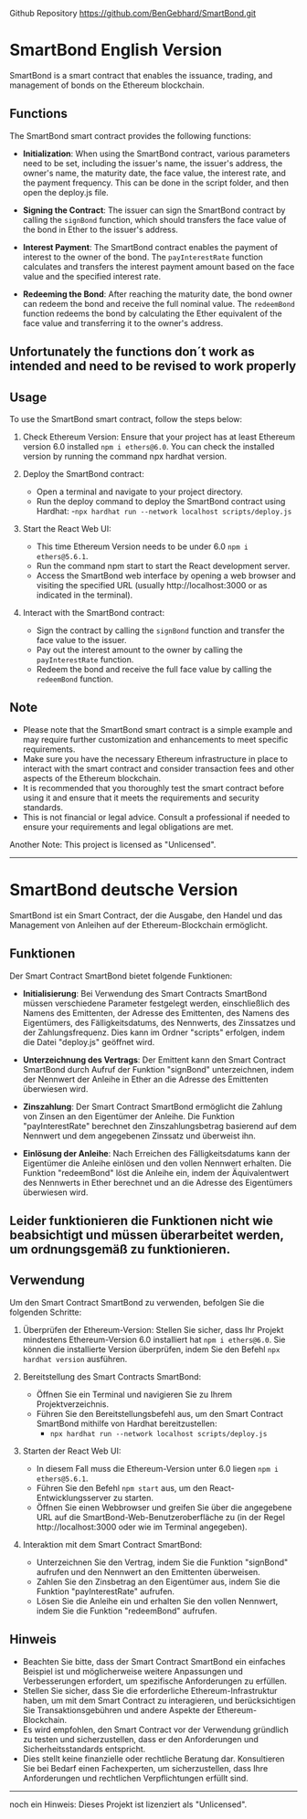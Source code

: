 Github Repository https://github.com/BenGebhard/SmartBond.git

# SmartBond English Version

SmartBond is a smart contract that enables the issuance, trading, and management of bonds on the Ethereum blockchain.

## Functions

The SmartBond smart contract provides the following functions:

- **Initialization**: When using the SmartBond contract, various parameters need to be set, including the issuer's name, the issuer's address, the owner's name, the maturity date, the face value, the interest rate, and the payment frequency. This can be done in the script folder, and then open the deploy.js file.

- **Signing the Contract**: The issuer can sign the SmartBond contract by calling the `signBond` function, which should transfers the face value of the bond in Ether to the issuer's address.

- **Interest Payment**: The SmartBond contract enables the payment of interest to the owner of the bond. The `payInterestRate` function calculates and transfers the interest payment amount based on the face value and the specified interest rate.

- **Redeeming the Bond**: After reaching the maturity date, the bond owner can redeem the bond and receive the full nominal value. The `redeemBond` function redeems the bond by calculating the Ether equivalent of the face value and transferring it to the owner's address.

## Unfortunately the functions don´t work as intended and need to be revised to work properly

## Usage

To use the SmartBond smart contract, follow the steps below:

1. Check Ethereum Version: Ensure that your project has at least Ethereum version 6.0 installed `npm i ethers@6.0`. You can check the installed version by running the command npx hardhat version.

2. Deploy the SmartBond contract:

   - Open a terminal and navigate to your project directory.
   - Run the deploy command to deploy the SmartBond contract using Hardhat: -`npx hardhat run --network localhost scripts/deploy.js`

3. Start the React Web UI:

   - This time Ethereum Version needs to be under 6.0 `npm i ethers@5.6.1`.
   - Run the command npm start to start the React development server.
   - Access the SmartBond web interface by opening a web browser and visiting the specified URL (usually http://localhost:3000 or as indicated in the terminal).

4. Interact with the SmartBond contract:
   - Sign the contract by calling the `signBond` function and transfer the face value to the issuer.
   - Pay out the interest amount to the owner by calling the `payInterestRate` function.
   - Redeem the bond and receive the full face value by calling the `redeemBond` function.

## Note

- Please note that the SmartBond smart contract is a simple example and may require further customization and enhancements to meet specific requirements.
- Make sure you have the necessary Ethereum infrastructure in place to interact with the smart contract and consider transaction fees and other aspects of the Ethereum blockchain.
- It is recommended that you thoroughly test the smart contract before using it and ensure that it meets the requirements and security standards.
- This is not financial or legal advice. Consult a professional if needed to ensure your requirements and legal obligations are met.

Another Note: This project is licensed as "Unlicensed".

---

# SmartBond deutsche Version

SmartBond ist ein Smart Contract, der die Ausgabe, den Handel und das Management von Anleihen auf der Ethereum-Blockchain ermöglicht.

## Funktionen

Der Smart Contract SmartBond bietet folgende Funktionen:

- **Initialisierung**: Bei Verwendung des Smart Contracts SmartBond müssen verschiedene Parameter festgelegt werden, einschließlich des Namens des Emittenten, der Adresse des Emittenten, des Namens des Eigentümers, des Fälligkeitsdatums, des Nennwerts, des Zinssatzes und der Zahlungsfrequenz. Dies kann im Ordner "scripts" erfolgen, indem die Datei "deploy.js" geöffnet wird.

- **Unterzeichnung des Vertrags**: Der Emittent kann den Smart Contract SmartBond durch Aufruf der Funktion "signBond" unterzeichnen, indem der Nennwert der Anleihe in Ether an die Adresse des Emittenten überwiesen wird.

- **Zinszahlung**: Der Smart Contract SmartBond ermöglicht die Zahlung von Zinsen an den Eigentümer der Anleihe. Die Funktion "payInterestRate" berechnet den Zinszahlungsbetrag basierend auf dem Nennwert und dem angegebenen Zinssatz und überweist ihn.

- **Einlösung der Anleihe**: Nach Erreichen des Fälligkeitsdatums kann der Eigentümer die Anleihe einlösen und den vollen Nennwert erhalten. Die Funktion "redeemBond" löst die Anleihe ein, indem der Äquivalentwert des Nennwerts in Ether berechnet und an die Adresse des Eigentümers überwiesen wird.

## Leider funktionieren die Funktionen nicht wie beabsichtigt und müssen überarbeitet werden, um ordnungsgemäß zu funktionieren.

## Verwendung

Um den Smart Contract SmartBond zu verwenden, befolgen Sie die folgenden Schritte:

1. Überprüfen der Ethereum-Version: Stellen Sie sicher, dass Ihr Projekt mindestens Ethereum-Version 6.0 installiert hat `npm i ethers@6.0`. Sie können die installierte Version überprüfen, indem Sie den Befehl `npx hardhat version` ausführen.

2. Bereitstellung des Smart Contracts SmartBond:

   - Öffnen Sie ein Terminal und navigieren Sie zu Ihrem Projektverzeichnis.
   - Führen Sie den Bereitstellungsbefehl aus, um den Smart Contract SmartBond mithilfe von Hardhat bereitzustellen:
     - `npx hardhat run --network localhost scripts/deploy.js`

3. Starten der React Web UI:

   - In diesem Fall muss die Ethereum-Version unter 6.0 liegen `npm i ethers@5.6.1`.
   - Führen Sie den Befehl `npm start` aus, um den React-Entwicklungsserver zu starten.
   - Öffnen Sie einen Webbrowser und greifen Sie über die angegebene URL auf die SmartBond-Web-Benutzeroberfläche zu (in der Regel http://localhost:3000 oder wie im Terminal angegeben).

4. Interaktion mit dem Smart Contract SmartBond:
   - Unterzeichnen Sie den Vertrag, indem Sie die Funktion "signBond" aufrufen und den Nennwert an den Emittenten überweisen.
   - Zahlen Sie den Zinsbetrag an den Eigentümer aus, indem Sie die Funktion "payInterestRate" aufrufen.
   - Lösen Sie die Anleihe ein und erhalten Sie den vollen Nennwert, indem Sie die Funktion "redeemBond" aufrufen.

## Hinweis

- Beachten Sie bitte, dass der Smart Contract SmartBond ein einfaches Beispiel ist und möglicherweise weitere Anpassungen und Verbesserungen erfordert, um spezifische Anforderungen zu erfüllen.
- Stellen Sie sicher, dass Sie die erforderliche Ethereum-Infrastruktur haben, um mit dem Smart Contract zu interagieren, und berücksichtigen Sie Transaktionsgebühren und andere Aspekte der Ethereum-Blockchain.
- Es wird empfohlen, den Smart Contract vor der Verwendung gründlich zu testen und sicherzustellen, dass er den Anforderungen und Sicherheitsstandards entspricht.
- Dies stellt keine finanzielle oder rechtliche Beratung dar. Konsultieren Sie bei Bedarf einen Fachexperten, um sicherzustellen, dass Ihre Anforderungen und rechtlichen Verpflichtungen erfüllt sind.

---

noch ein Hinweis: Dieses Projekt ist lizenziert als "Unlicensed".
